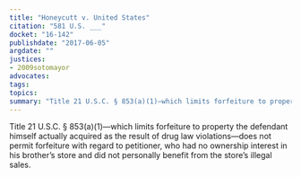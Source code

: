 ```yaml
---
title: "Honeycutt v. United States"
citation: "581 U.S. ___"
docket: "16-142"
publishdate: "2017-06-05"
argdate: ""
justices:
- 2009sotomayor
advocates:
tags:
topics:
summary: "Title 21 U.S.C. § 853(a)(1)—which limits forfeiture to property the defendant himself actually acquired as the result of drug law violations—does not permit forfeiture with regard to petitioner, who had no ownership interest in his brother’s store and did not personally benefit from the store’s illegal sales."
---
```

Title 21 U.S.C. § 853(a)(1)—which limits forfeiture to property the defendant himself actually acquired as the result of drug law violations—does not permit forfeiture with regard to petitioner, who had no ownership interest in his brother’s store and did not personally benefit from the store’s illegal sales.

